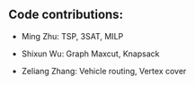 ## Code contributions:

+ Ming Zhu: TSP, 3SAT, MILP

+ Shixun Wu: Graph Maxcut, Knapsack

+ Zeliang Zhang: Vehicle routing, Vertex cover 

